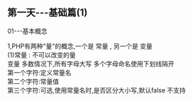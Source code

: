 <!DOCTYPE html>
<html lang="en">
<head>
    <meta charset="UTF-8">
    <title>PHP学习</title>
</head>
<body>

  <h2>第一天---基础篇(1)</h2>
  <p>01---基本概念</p>
  <span>
  1,PHP有两种"量"的概念,一个是 常量 , 另一个是 变量 <br />
  (1)常量 : 不可以改变的量 <br />
    变量 多数情况下,所有字母大写 多个字母命名使用下划线隔开 <br />
    第一个字符:定义常量名 <br />
    第二个字符:常量值 <br />
    第三个字符:可选,使用常量名时,是否区分大小写,默认false 不支持 <br />
  </span>

</body>
</html>
